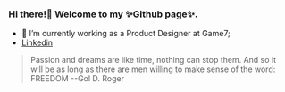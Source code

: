 ### Hi there!👋 Welcome to my ✨Github page✨. 

- 🌱 I’m currently working as a Product Designer at Game7;
- [Linkedin](https://www.linkedin.com/in/bilianesilva/)


> Passion and dreams are like time, nothing can stop them. And so it will be as long as there are men willing to make sense of the word: FREEDOM 
--Gol D. Roger



